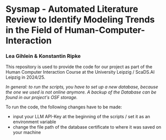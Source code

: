 # Sysmap - Automated Literature Review to Identify Modeling Trends in the Field of Human-Computer-Interaction
### Lea Gihlein & Konstantin Ripke

This repository is used to provide the code for our project as part of the Human Computer Interaction Course at the University Leipzig / ScaDS.AI Leipzig in 2024/25.

*In general: to run the scripts, you have to set up a new database, because the one we used is not online anymore. A backup of the Database can be found in our project's OSF storage.*

To run the code, the following changes have to be made:
- input your LLM API-Key at the beginning of the scripts / set it as an environment variable
- change the file path of the database certificate to where it was saved on your machine

